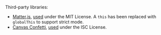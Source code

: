 Third-party libraries:
- [Matter.js](https://brm.io/matter-js/), [used](./matter.min.js) under the MIT License.
  A `this` has been replaced with `globalThis` to support strict mode.
- [Canvas Confetti](https://github.com/catdad/canvas-confetti#readme), [used](./confetti.browser.min.js) under the ISC License.
